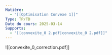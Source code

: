 ```yaml
---
Matière:
  - "[[Optimisation Convexe 1]]"
Type: TP/TD
Date du cours: 2025-03-14
Supports:
  - "[[convexite_0 2.pdf|convexite_0 2.pdf]]"
---
```

![[convexite_0_correction.pdf]]